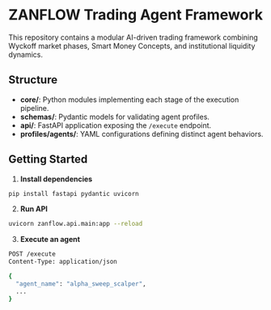 # ZANFLOW Trading Agent Framework

This repository contains a modular AI-driven trading framework combining Wyckoff market phases, Smart Money Concepts, and institutional liquidity dynamics.

## Structure

- **core/**: Python modules implementing each stage of the execution pipeline.
- **schemas/**: Pydantic models for validating agent profiles.
- **api/**: FastAPI application exposing the `/execute` endpoint.
- **profiles/agents/**: YAML configurations defining distinct agent behaviors.

## Getting Started

1. **Install dependencies**

```bash
pip install fastapi pydantic uvicorn
```

2. **Run API**

```bash
uvicorn zanflow.api.main:app --reload
```

3. **Execute an agent**

```bash
POST /execute
Content-Type: application/json

{
  "agent_name": "alpha_sweep_scalper",
  ...
}
```

